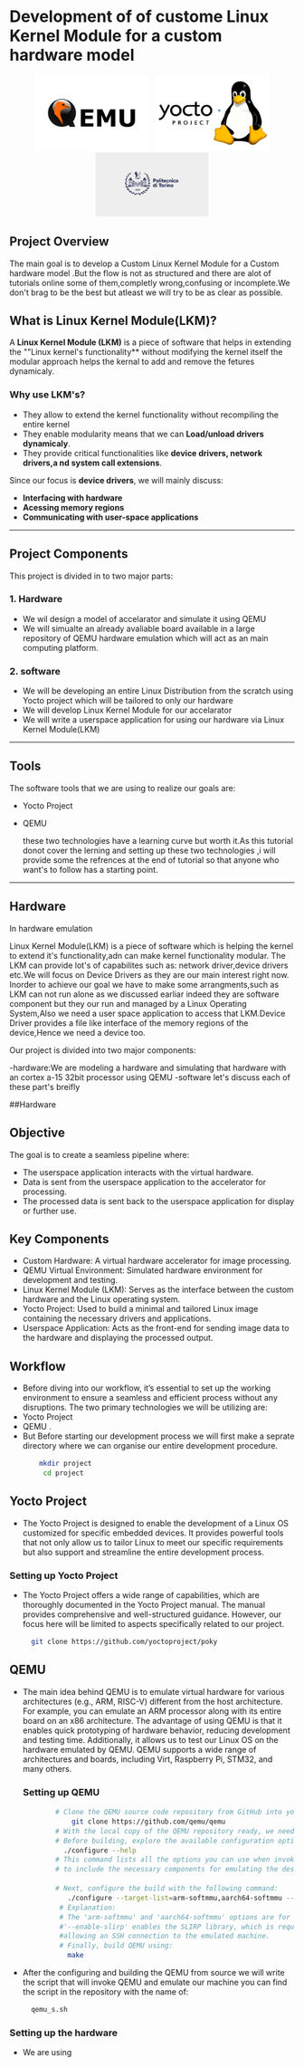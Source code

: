 # Development of of custome Linux Kernel Module for a custom hardware model

<p align="center">
  <img src="/images/QEMU-Logo.wine.png" width="200" style="display: inline-block; margin-right: 10px;">
  <img src="/images/Yocto-Linux.png" width="200" style="display: inline-block;">
  <img src="/images/polito.jpg" width="200" style="display: inline-block;">
</p>



## Project Overview
The main goal is to develop a Custom Linux Kernel Module for a Custom hardware model .But the flow is not as structured and there are alot of tutorials online
some of them,completly wrong,confusing or incomplete.We don't brag to be the best but atleast we will try to be as clear as possible.

## What is Linux Kernel Module(LKM)?
A **Linux Kernel Module (LKM)** is a piece of software that helps in extending the ""Linux kernel's functionality** without modifying the kernel itself the modular approach helps the kernal to add and remove the fetures dynamicaly.

### Why use LKM's?

- They allow to extend the kernel functionality without recompiling the entire kernel
- They enable modularity means that we can **Load/unload drivers dynamicaly**.
- They provide critical functionalities like **device drivers, network drivers,a nd system call extensions**.

  
Since our focus is **device drivers**, we will mainly discuss:

- **Interfacing with hardware**
- **Acessing memory regions**
- **Communicating with user-space applications**

---

## Project Components

This project is divided in to two major parts:
### 1. Hardware
- We wil design a model of accelarator and simulate it using QEMU
- We will simualte an already avaliable board available in a large repository of QEMU hardware
   emulation which will act as an main computing platform.

### 2. software
- We will be developing an entire Linux Distribution from the scratch using Yocto project which will 
  be tailored to only our hardware
- We will develop Linux Kernel Module for our accelarator
- We will write a userspace application for using our hardware via Linux Kernel Module(LKM)

---
## Tools
The software tools that we are using to realize our goals are:

- Yocto Project
- QEMU

  these two technologies have a learning curve but worth it.As this tutorial donot cover the 
  lerning and setting up these two technologies ,i will provide some the refrences at the end of
  tutorial so that anyone who want's to follow has a starting point.
---



## Hardware
 In hardware emulation 









Linux Kernel Module(LKM) is a piece of software which is helping the kernel to extend it's functionality,adn can make kernel functionality modular.
The LKM can provide lot's of capabilites such as: network driver,device drivers etc.We will focus on Device Drivers as they are our main interest right now.
Inorder to achieve our goal we have to make some arrangments,such as LKM can not run alone as we discussed earliar indeed they are  software component 
but they our run and managed by a Linux Operating System,Also we need a user space application to access that LKM.Device Driver provides a file like interface
of the memory regions of the device,Hence we need a device too.

Our project is divided into two major components:

-hardware:We are modeling a hardware and simulating that hardware with an cortex a-15 32bit processor using QEMU
-software 
let's discuss each of these part's breifly

##Hardware





## Objective
The goal is to create a seamless pipeline where:

- The userspace application interacts with the virtual hardware.
- Data is sent from the userspace application to the accelerator for processing.
- The processed  data is sent back to the userspace application for display or further use.

## Key Components
- Custom Hardware: A virtual hardware accelerator for image processing.
- QEMU Virtual Environment: Simulated hardware environment for development and testing.
- Linux Kernel Module (LKM): Serves as the interface between the custom hardware and the Linux operating system.
- Yocto Project: Used to build a minimal and tailored Linux image containing the necessary drivers and applications.
- Userspace Application: Acts as the front-end for sending image data to the hardware and displaying the processed output.

## Workflow

- Before diving into our workflow, it’s essential to set up the working environment to ensure a seamless and efficient process without any disruptions. The two primary technologies we will be utilizing are:
- Yocto Project
- QEMU .
- But Before starting our development process we will first make a seprate directory where we can organise our entire development procedure.
    ```bash
        mkdir project
         cd project

## Yocto Project
  - The Yocto Project is designed to enable the development of a Linux OS customized for specific embedded devices.
    It provides powerful tools that not only allow us to tailor Linux to meet our specific requirements but also support
    and streamline the entire development process.

   ### Setting up Yocto Project 
  -  The Yocto Project offers a wide range of capabilities, which are thoroughly documented in the Yocto Project manual. 
     The manual provides comprehensive and well-structured guidance. However, our focus here will
     be limited to aspects specifically related to our project.
     ```bash
       git clone https://github.com/yoctoproject/poky 
##  QEMU 
  - The main idea behind QEMU is to emulate virtual hardware for various architectures (e.g., ARM, RISC-V) different from the host architecture.
    For example, you can emulate an ARM processor along with its entire board on an x86 architecture. The advantage of using QEMU is that it enables quick prototyping of hardware behavior,
    reducing development and testing time. Additionally, it allows us to test our Linux OS on the hardware emulated by QEMU. 
    QEMU supports a wide range of architectures and boards, including Virt, Raspberry Pi, STM32, and many others.

    ###    Setting up QEMU
    ```bash
            # Clone the QEMU source code repository from GitHub into your working directory:
                git clone https://github.com/qemu/qemu
            # With the local copy of the QEMU repository ready, we need to build it from source. 
            # Before building, explore the available configuration options using:
              ./configure --help 
            # This command lists all the options you can use when invoking 'make', allowing QEMU 
            # to include the necessary components for emulating the desired machine.

            # Next, configure the build with the following command:
               ./configure --target-list=arm-softmmu,aarch64-softmmu --enable-slirp
             # Explanation:
             # The 'arm-softmmu' and 'aarch64-softmmu' options are for system-level emulation.
             #'--enable-slirp' enables the SLIRP library, which is required for SSH support, 
             #allowing an SSH connection to the emulated machine.
             # Finally, build QEMU using:
               make 

-  After the configuring and building the QEMU from source we will write the script that will invoke QEMU and emulate our machine
   you can find the script in the repository with the name of:
     ```bash 
       qemu_s.sh
 ### Setting up the hardware
- We are using 